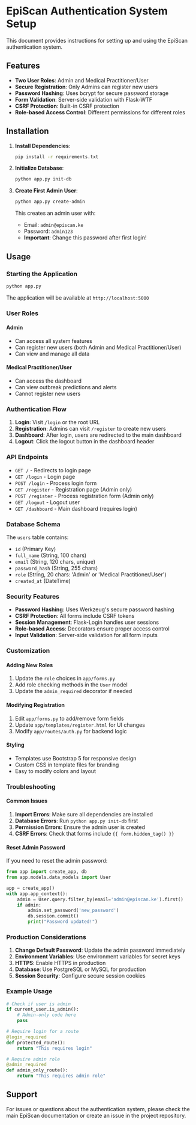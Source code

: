 # EpiScan Authentication System Setup

This document provides instructions for setting up and using the EpiScan authentication system.

## Features

- **Two User Roles**: Admin and Medical Practitioner/User
- **Secure Registration**: Only Admins can register new users
- **Password Hashing**: Uses bcrypt for secure password storage
- **Form Validation**: Server-side validation with Flask-WTF
- **CSRF Protection**: Built-in CSRF protection
- **Role-based Access Control**: Different permissions for different roles

## Installation

1. **Install Dependencies**:
   ```bash
   pip install -r requirements.txt
   ```

2. **Initialize Database**:
   ```bash
   python app.py init-db
   ```

3. **Create First Admin User**:
   ```bash
   python app.py create-admin
   ```
   This creates an admin user with:
   - Email: `admin@episcan.ke`
   - Password: `admin123`
   - **Important**: Change this password after first login!

## Usage

### Starting the Application

```bash
python app.py
```

The application will be available at `http://localhost:5000`

### User Roles

#### Admin
- Can access all system features
- Can register new users (both Admin and Medical Practitioner/User)
- Can view and manage all data

#### Medical Practitioner/User
- Can access the dashboard
- Can view outbreak predictions and alerts
- Cannot register new users

### Authentication Flow

1. **Login**: Visit `/login` or the root URL
2. **Registration**: Admins can visit `/register` to create new users
3. **Dashboard**: After login, users are redirected to the main dashboard
4. **Logout**: Click the logout button in the dashboard header

### API Endpoints

- `GET /` - Redirects to login page
- `GET /login` - Login page
- `POST /login` - Process login form
- `GET /register` - Registration page (Admin only)
- `POST /register` - Process registration form (Admin only)
- `GET /logout` - Logout user
- `GET /dashboard` - Main dashboard (requires login)

### Database Schema

The `users` table contains:
- `id` (Primary Key)
- `full_name` (String, 100 chars)
- `email` (String, 120 chars, unique)
- `password_hash` (String, 255 chars)
- `role` (String, 20 chars: 'Admin' or 'Medical Practitioner/User')
- `created_at` (DateTime)

### Security Features

- **Password Hashing**: Uses Werkzeug's secure password hashing
- **CSRF Protection**: All forms include CSRF tokens
- **Session Management**: Flask-Login handles user sessions
- **Role-based Access**: Decorators ensure proper access control
- **Input Validation**: Server-side validation for all form inputs

### Customization

#### Adding New Roles

1. Update the `role` choices in `app/forms.py`
2. Add role checking methods in the `User` model
3. Update the `admin_required` decorator if needed

#### Modifying Registration

1. Edit `app/forms.py` to add/remove form fields
2. Update `app/templates/register.html` for UI changes
3. Modify `app/routes/auth.py` for backend logic

#### Styling

- Templates use Bootstrap 5 for responsive design
- Custom CSS in template files for branding
- Easy to modify colors and layout

### Troubleshooting

#### Common Issues

1. **Import Errors**: Make sure all dependencies are installed
2. **Database Errors**: Run `python app.py init-db` first
3. **Permission Errors**: Ensure the admin user is created
4. **CSRF Errors**: Check that forms include `{{ form.hidden_tag() }}`

#### Reset Admin Password

If you need to reset the admin password:

```python
from app import create_app, db
from app.models.data_models import User

app = create_app()
with app.app_context():
    admin = User.query.filter_by(email='admin@episcan.ke').first()
    if admin:
        admin.set_password('new_password')
        db.session.commit()
        print("Password updated!")
```

### Production Considerations

1. **Change Default Password**: Update the admin password immediately
2. **Environment Variables**: Use environment variables for secret keys
3. **HTTPS**: Enable HTTPS in production
4. **Database**: Use PostgreSQL or MySQL for production
5. **Session Security**: Configure secure session cookies

### Example Usage

```python
# Check if user is admin
if current_user.is_admin():
    # Admin-only code here
    pass

# Require login for a route
@login_required
def protected_route():
    return "This requires login"

# Require admin role
@admin_required
def admin_only_route():
    return "This requires admin role"
```

## Support

For issues or questions about the authentication system, please check the main EpiScan documentation or create an issue in the project repository.


